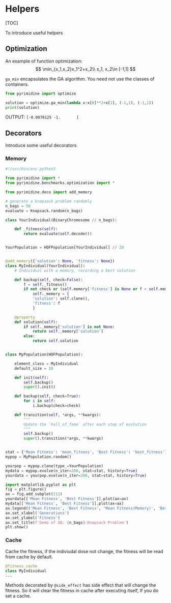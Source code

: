 # Helpers
[TOC]

To introduce useful helpers

## Optimization

An example of function optimization:
$$
\min_{x_1,x_2}x_1^2+x_2\\
x_1, x_2\in [-1,1]
$$

`ga_min` encapsulates the GA algorithm. You need not use the classes of containers.

```python
from pyrimidine import optimize

solution = optimize.ga_min(lambda x:x[0]**2+x[1], (-1,1), (-1,1))
print(solution)
```

OUTPUT: `[-0.0078125 -1.       ]`

## Decorators

Introduce some useful decorators.

### Memory
```python
#!/usr/bin/env python3

from pyrimidine import *
from pyrimidine.benchmarks.optimization import *

from pyrimidine.deco import add_memory

# generate a knapsack problem randomly
n_bags = 50
evaluate = Knapsack.random(n_bags)

class YourIndividual(BinaryChromosome // n_bags):

    def _fitness(self):
        return evaluate(self.decode())


YourPopulation = HOFPopulation[YourIndividual] // 20


@add_memory({'solution': None, 'fitness': None})
class MyIndividual(YourIndividual):
    # Individual with a memory, recording a best solution

    def backup(self, check=False):
        f = self._fitness()
        if not check or (self.memory['fitness'] is None or f > self.memory['fitness']):
            self._memory = {
            'solution': self.clone(),
            'fitness': f
            }

    @property
    def solution(self):
        if self._memory['solution'] is not None:
            return self._memory['solution']
        else:
            return self.solution


class MyPopulation(HOFPopulation):

    element_class = MyIndividual
    default_size = 20

    def init(self):
        self.backup()
        super().init()

    def backup(self, check=True):
        for i in self:
            i.backup(check=check)

    def transition(self, *args, **kwargs):
        """
        Update the `hall_of_fame` after each step of evolution
        """
        self.backup()
        super().transition(*args, **kwargs)


stat = {'Mean Fitness': 'mean_fitness', 'Best Fitness': 'best_fitness'}
mypop = MyPopulation.random()

yourpop = mypop.clone(type_=YourPopulation)
mydata = mypop.evolve(n_iter=200, stat=stat, history=True)
yourdata = yourpop.evolve(n_iter=200, stat=stat, history=True)

import matplotlib.pyplot as plt
fig = plt.figure()
ax = fig.add_subplot(111)
yourdata[['Mean Fitness', 'Best Fitness']].plot(ax=ax)
mydata[['Mean Fitness', 'Best Fitness']].plot(ax=ax)
ax.legend(('Mean Fitness', 'Best Fitness', 'Mean Fitness(Memory)', 'Best Fitness(Memory)'))
ax.set_xlabel('Generations')
ax.set_ylabel('Fitness')
ax.set_title(f'Demo of GA: {n_bags}-Knapsack Problem')
plt.show()

```

### Cache
Cache the fitness, if the indiviudal dose not change, the fitness will be read from cache by default.

```python
@fitness_cache
class MyIndividual
...
```

Methods decorated by `@side_effect` has side effect that will change the fitness. So it will clear the fitness in cache after executing itself, If you do set a cache.